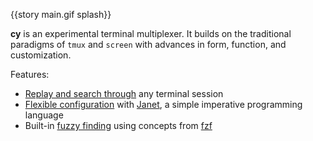 {{story main.gif splash}}

**cy** is an experimental terminal multiplexer. It builds on the traditional paradigms of `tmux` and `screen` with advances in form, function, and customization.

Features:

- [Replay and search through](/replay-mode.md) any terminal session
- [Flexible configuration](/configuration.md) with [Janet](https://janet-lang.org/), a simple imperative programming language
- Built-in [fuzzy finding](/user-input/fuzzy-finding.md) using concepts from [fzf](https://github.com/junegunn/fzf)
